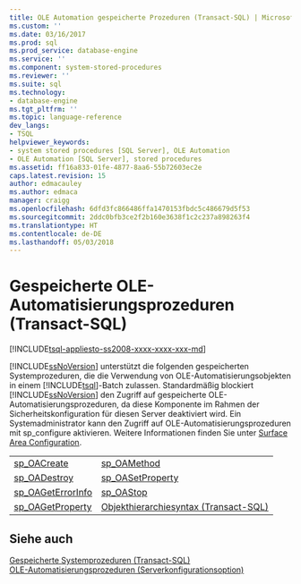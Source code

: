 ```yaml
---
title: OLE Automation gespeicherte Prozeduren (Transact-SQL) | Microsoft Docs
ms.custom: ''
ms.date: 03/16/2017
ms.prod: sql
ms.prod_service: database-engine
ms.service: ''
ms.component: system-stored-procedures
ms.reviewer: ''
ms.suite: sql
ms.technology:
- database-engine
ms.tgt_pltfrm: ''
ms.topic: language-reference
dev_langs:
- TSQL
helpviewer_keywords:
- system stored procedures [SQL Server], OLE Automation
- OLE Automation [SQL Server], stored procedures
ms.assetid: ff16a833-01fe-4877-8aa6-55b72603ec2e
caps.latest.revision: 15
author: edmacauley
ms.author: edmaca
manager: craigg
ms.openlocfilehash: 6dfd3fc866486ffa1470153fbdc5c486679d5f53
ms.sourcegitcommit: 2ddc0bfb3ce2f2b160e3638f1c2c237a898263f4
ms.translationtype: HT
ms.contentlocale: de-DE
ms.lasthandoff: 05/03/2018
---
```

# <a name="ole-automation-stored-procedures-transact-sql"></a>Gespeicherte OLE-Automatisierungsprozeduren (Transact-SQL)
[!INCLUDE[tsql-appliesto-ss2008-xxxx-xxxx-xxx-md](../../includes/tsql-appliesto-ss2008-xxxx-xxxx-xxx-md.md)]

  [!INCLUDE[ssNoVersion](../../includes/ssnoversion-md.md)] unterstützt die folgenden gespeicherten Systemprozeduren, die die Verwendung von OLE-Automatisierungsobjekten in einem [!INCLUDE[tsql](../../includes/tsql-md.md)]-Batch zulassen. Standardmäßig blockiert [!INCLUDE[ssNoVersion](../../includes/ssnoversion-md.md)] den Zugriff auf gespeicherte OLE-Automatisierungsprozeduren, da diese Komponente im Rahmen der Sicherheitskonfiguration für diesen Server deaktiviert wird. Ein Systemadministrator kann den Zugriff auf OLE-Automatisierungsprozeduren mit sp_configure aktivieren. Weitere Informationen finden Sie unter [Surface Area Configuration](../../relational-databases/security/surface-area-configuration.md).  
  
|||  
|-|-|  
|[sp_OACreate](../../relational-databases/system-stored-procedures/sp-oacreate-transact-sql.md)|[sp_OAMethod](../../relational-databases/system-stored-procedures/sp-oamethod-transact-sql.md)|  
|[sp_OADestroy](../../relational-databases/system-stored-procedures/sp-oadestroy-transact-sql.md)|[sp_OASetProperty](../../relational-databases/system-stored-procedures/sp-oasetproperty-transact-sql.md)|  
|[sp_OAGetErrorInfo](../../relational-databases/system-stored-procedures/sp-oageterrorinfo-transact-sql.md)|[sp_OAStop](../../relational-databases/system-stored-procedures/sp-oastop-transact-sql.md)|  
|[sp_OAGetProperty](../../relational-databases/system-stored-procedures/sp-oagetproperty-transact-sql.md)|[Objekthierarchiesyntax &#40;Transact-SQL&#41;](../../relational-databases/system-stored-procedures/object-hierarchy-syntax-transact-sql.md)|  
  
## <a name="see-also"></a>Siehe auch  
 [Gespeicherte Systemprozeduren &#40;Transact-SQL&#41;](../../relational-databases/system-stored-procedures/system-stored-procedures-transact-sql.md)   
 [OLE-Automatisierungsprozeduren (Serverkonfigurationsoption)](../../database-engine/configure-windows/ole-automation-procedures-server-configuration-option.md)  
  
  

